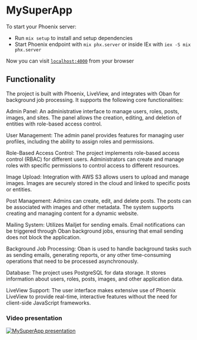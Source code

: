 # MySuperApp

To start your Phoenix server:

  * Run `mix setup` to install and setup dependencies
  * Start Phoenix endpoint with `mix phx.server` or inside IEx with `iex -S mix phx.server`

Now you can visit [`localhost:4000`](http://localhost:4000) from your browser

## Functionality

The project is built with Phoenix, LiveView, and integrates with Oban for background job processing. It supports the following core functionalities:

Admin Panel: An administrative interface to manage users, roles, posts, images, and sites. The panel allows the creation, editing, and deletion of entities with role-based access control.

User Management: The admin panel provides features for managing user profiles, including the ability to assign roles and permissions.

Role-Based Access Control: The project implements role-based access control (RBAC) for different users. Administrators can create and manage roles with specific permissions to control access to different resources.

Image Upload: Integration with AWS S3 allows users to upload and manage images. Images are securely stored in the cloud and linked to specific posts or entities.

Post Management: Admins can create, edit, and delete posts. The posts can be associated with images and other metadata. The system supports creating and managing content for a dynamic website.

Mailing System: Utilizes Mailjet for sending emails. Email notifications can be triggered through Oban background jobs, ensuring that email sending does not block the application.

Background Job Processing: Oban is used to handle background tasks such as sending emails, generating reports, or any other time-consuming operations that need to be processed asynchronously.

Database: The project uses PostgreSQL for data storage. It stores information about users, roles, posts, images, and other application data.

LiveView Support: The user interface makes extensive use of Phoenix LiveView to provide real-time, interactive features without the need for client-side JavaScript frameworks.

### Video presentation

[![MySuperApp presentation](https://img.youtube.com/vi/WEDggNVOppA/0.jpg)](https://www.youtube.com/watch?v=WEDggNVOppA)